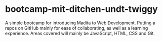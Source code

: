 # bootcamp-mit-ditchen-undt-twiggy
A simple bootcamp for introducing Madita to Web Development. Putting a repos on GitHub mainly for ease of collaborating, as well as a learning experience. Areas covered will mainly be JavaScript, HTML, CSS and Git. 
